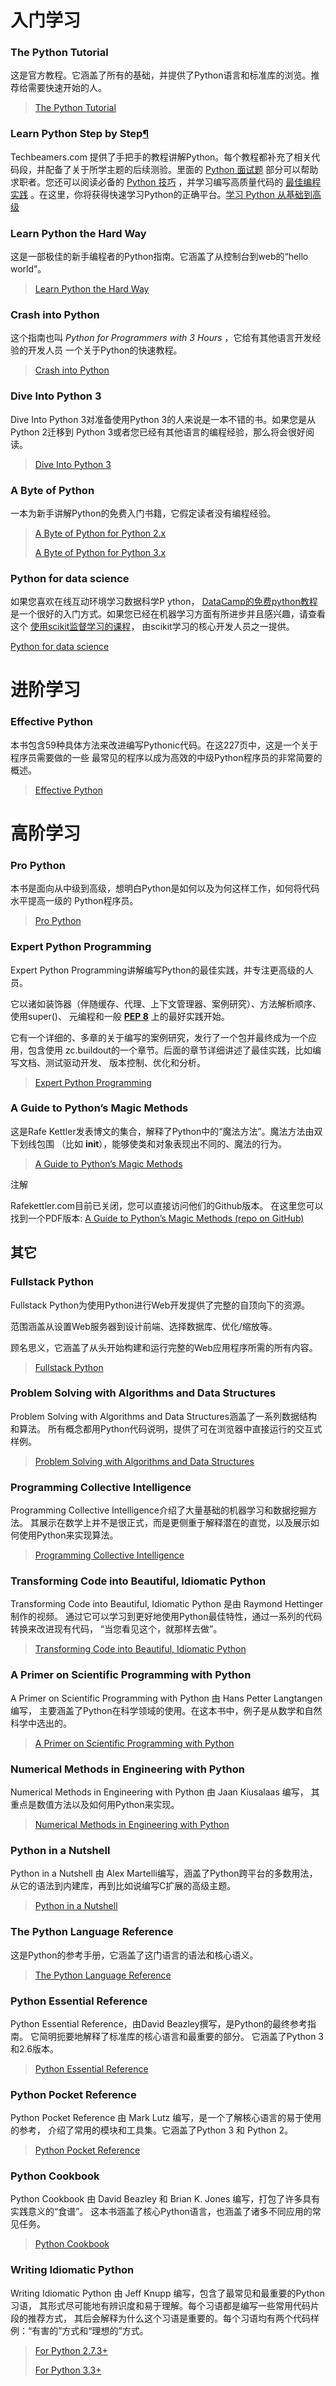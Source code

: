# 入门学习

### The Python Tutorial

这是官方教程。它涵盖了所有的基础，并提供了Python语言和标准库的浏览。推荐给需要快速开始的人。

> [The Python Tutorial](http://docs.python.org/tutorial/index.html)



### Learn Python Step by Step[¶](http://pythonguidecn.readthedocs.io/zh/latest/intro/learning.html#learn-python-step-by-step)

Techbeamers.com 提供了手把手的教程讲解Python。每个教程都补充了相关代码段，并配备了关于所学主题的后续测验。里面的 [Python 面试题](http://www.techbeamers.com/python-interview-questions-programmers) 部分可以帮助求职者。您还可以阅读必备的 [Python 技巧](http://www.techbeamers.com/essential-python-tips-tricks-programmers) ，并学习编写高质量代码的 [最佳编程实践](http://www.techbeamers.com/python-code-optimization-tips-tricks) 。在这里，你将获得快速学习Python的正确平台。[学习 Python 从基础到高级](http://www.techbeamers.com/python-tutorial-step-by-step)



### Learn Python the Hard Way

这是一部极佳的新手编程者的Python指南。它涵盖了从控制台到web的“hello world”。

> [Learn Python the Hard Way](http://learnpythonthehardway.org/book/)

### Crash into Python

这个指南也叫 *Python for Programmers with 3 Hours* ，它给有其他语言开发经验的开发人员 一个关于Python的快速教程。

> [Crash into Python](http://stephensugden.com/crash_into_python/)

### Dive Into Python 3

Dive Into Python 3对准备使用Python 3的人来说是一本不错的书。如果您是从Python 2迁移到 Python 3或者您已经有其他语言的编程经验，那么将会很好阅读。

> [Dive Into Python 3](http://www.diveintopython3.net/)

### A Byte of Python

一本为新手讲解Python的免费入门书籍，它假定读者没有编程经验。

> [A Byte of Python for Python 2.x](http://www.ibiblio.org/swaroopch/byteofpython/read/)
>
> [A Byte of Python for Python 3.x](https://python.swaroopch.com/)

### Python for data science

如果您喜欢在线互动环境学习数据科学P ython， [DataCamp的免费python教程](https://www.datacamp.com/courses/intro-to-python-for-data-science?tap_a=5644-dce66f&tap_s=116411-750171) 是一个很好的入门方式。如果您已经在机器学习方面有所进步并且感兴趣，请查看这个 [使用scikit监督学习的课程](https://www.datacamp.com/courses/supervised-learning-with-scikit-learn?tap_a=5644-dce66f&tap_s=116411-750171)， 由scikit学习的核心开发人员之一提供。

[Python for data science](http://datacamp.com/?tap_a=5644-dce66f&tap_s=116411-750171)



# 进阶学习

### Effective Python

本书包含59种具体方法来改进编写Pythonic代码。在这227页中，这是一个关于程序员需要做的一些 最常见的程序以成为高效的中级Python程序员的非常简要的概述。

> [Effective Python](http://www.effectivepython.com/)

# 高阶学习

### Pro Python

本书是面向从中级到高级，想明白Python是如何以及为何这样工作，如何将代码水平提高一级的 Python程序员。

> [Pro Python](http://propython.com/)

### Expert Python Programming

Expert Python Programming讲解编写Python的最佳实践，并专注更高级的人员。

它以诸如装饰器（伴随缓存、代理、上下文管理器、案例研究）、方法解析顺序、使用super()、 元编程和一般 [**PEP 8**](https://www.python.org/dev/peps/pep-0008) 上的最好实践开始。

它有一个详细的、多章的关于编写的案例研究，发行了一个包并最终成为一个应用，包含使用 zc.buildout的一个章节。后面的章节详细讲述了最佳实践，比如编写文档、测试驱动开发、 版本控制、优化和分析。

> [Expert Python Programming](http://www.packtpub.com/expert-python-programming/book)

### A Guide to Python’s Magic Methods

这是Rafe Kettler发表博文的集合，解释了Python中的“魔法方法”。魔法方法由双下划线包围 （比如 __init__），能够使类和对象表现出不同的、魔法的行为。

> [A Guide to Python’s Magic Methods](http://www.rafekettler.com/magicmethods.html)

注解

Rafekettler.com目前已关闭，您可以直接访问他们的Github版本。 在这里您可以找到一个PDF版本: [A Guide to Python’s Magic Methods (repo on GitHub)](https://github.com/RafeKettler/magicmethods/blob/master/magicmethods.pdf)

## 其它

### Fullstack Python

Fullstack Python为使用Python进行Web开发提供了完整的自顶向下的资源。

范围涵盖从设置Web服务器到设计前端、选择数据库、优化/缩放等。

顾名思义，它涵盖了从头开始构建和运行完整的Web应用程序所需的所有内容。

> [Fullstack Python](https://www.fullstackpython.com/)

### Problem Solving with Algorithms and Data Structures

Problem Solving with Algorithms and Data Structures涵盖了一系列数据结构和算法。 所有概念都用Python代码说明，提供了可在浏览器中直接运行的交互式样例。

> [Problem Solving with Algorithms and Data Structures](http://www.interactivepython.org/courselib/static/pythonds/index.html)

### Programming Collective Intelligence

Programming Collective Intelligence介绍了大量基础的机器学习和数据挖掘方法。 其展示在数学上并不是很正式，而是更侧重于解释潜在的直觉，以及展示如何使用Python来实现算法。

> [Programming Collective Intelligence](http://shop.oreilly.com/product/9780596529321.do)

### Transforming Code into Beautiful, Idiomatic Python

Transforming Code into Beautiful, Idiomatic Python 是由 Raymond Hettinger制作的视频。 通过它可以学习到更好地使用Python最佳特性，通过一系列的代码转换来改进现有代码， “当您看见这个，就那样去做”。

> [Transforming Code into Beautiful, Idiomatic Python](https://www.youtube.com/watch?v=OSGv2VnC0go)

### A Primer on Scientific Programming with Python

A Primer on Scientific Programming with Python 由 Hans Petter Langtangen编写， 主要涵盖了Python在科学领域的使用。在这本书中，例子是从数学和自然科学中选出的。

> [A Primer on Scientific Programming with Python](http://www.springer.com/mathematics/computational+science+%26+engineering/book/978-3-642-30292-3)

### Numerical Methods in Engineering with Python

Numerical Methods in Engineering with Python 由 Jaan Kiusalaas 编写， 其重点是数值方法以及如何用Python来实现。

> [Numerical Methods in Engineering with Python](http://www.cambridge.org/us/academic/subjects/engineering/engineering-mathematics-and-programming/numerical-methods-engineering-python-2nd-edition)

### Python in a Nutshell

Python in a Nutshell 由 Alex Martelli编写，涵盖了Python跨平台的多数用法， 从它的语法到内建库，再到比如说编写C扩展的高级主题。

> [Python in a Nutshell](http://shop.oreilly.com/product/9780596001889.do)

### The Python Language Reference

这是Python的参考手册，它涵盖了这门语言的语法和核心语义。

> [The Python Language Reference](http://docs.python.org/reference/index.html)

### Python Essential Reference

Python Essential Reference，由David Beazley撰写，是Python的最终参考指南。 它简明扼要地解释了标准库的核心语言和最重要的部分。 它涵盖了Python 3和2.6版本。

> [Python Essential Reference](http://www.dabeaz.com/per.html)

### Python Pocket Reference

Python Pocket Reference 由 Mark Lutz 编写，是一个了解核心语言的易于使用的参考， 介绍了常用的模块和工具集。它涵盖了Python 3 和 Python 2。

> [Python Pocket Reference](http://shop.oreilly.com/product/9780596158095.do)

### Python Cookbook

Python Cookbook 由 David Beazley 和 Brian K. Jones 编写，打包了许多具有实践意义的“食谱”。 这本书涵盖了核心Python语言，也涵盖了诸多不同应用的常见任务。

> [Python Cookbook](http://shop.oreilly.com/product/0636920027072.do)

### Writing Idiomatic Python

Writing Idiomatic Python 由 Jeff Knupp 编写，包含了最常见和最重要的Python习语， 其形式尽可能地有辨识度和易于理解。每个习语都是编写一些常用代码片段的推荐方式， 其后会解释为什么这个习语是重要的。每个习语均有两个代码样例：“有害的”方式和“理想的”方式。

> [For Python 2.7.3+](http://www.amazon.com/Writing-Idiomatic-Python-2-7-3-Knupp/dp/1482372177/)
>
> [For Python 3.3+](http://www.amazon.com/Writing-Idiomatic-Python-Jeff-Knupp-ebook/dp/B00B5VXMRG/)

